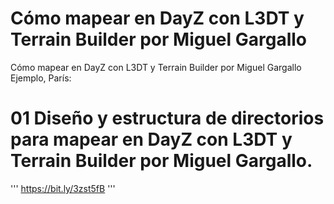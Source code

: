 # Cómo mapear en DayZ con L3DT y Terrain Builder por Miguel Gargallo
Cómo mapear en DayZ con L3DT y Terrain Builder por Miguel Gargallo
Ejemplo, París:

# 01 Diseño y estructura de directorios para mapear en DayZ con L3DT y Terrain Builder por Miguel Gargallo.
'''
https://bit.ly/3zst5fB
'''
